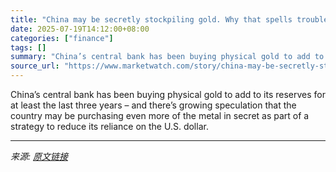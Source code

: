 ```yaml
---
title: "China may be secretly stockpiling gold. Why that spells trouble for the U.S. dollar."
date: 2025-07-19T14:12:00+08:00
categories: ["finance"]
tags: []
summary: "China’s central bank has been buying physical gold to add to its reserves for at least the last three years – and there’s growing speculation that the country may be purchasing even more of the metal "
source_url: "https://www.marketwatch.com/story/china-may-be-secretly-stockpiling-gold-why-that-spells-trouble-for-the-u-s-dollar-a92212a9?mod=mw_rss_topstories"
---
```


China’s central bank has been buying physical gold to add to its reserves for at least the last three years – and there’s growing speculation that the country may be purchasing even more of the metal in secret as part of a strategy to reduce its reliance on the U.S. dollar.

---

*来源: [原文链接](https://www.marketwatch.com/story/china-may-be-secretly-stockpiling-gold-why-that-spells-trouble-for-the-u-s-dollar-a92212a9?mod=mw_rss_topstories)*
